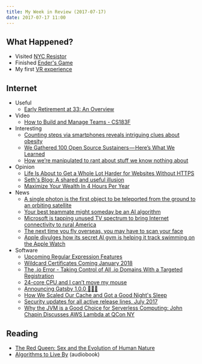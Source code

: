 ```yaml
---
title: My Week in Review (2017-07-17)
date: 2017-07-17 11:00
---
```


## What Happened?

- Visited [NYC Resistor](https://foursquare.com/v/nyc-resistor/48957adcf964a5206b511fe3)
- Finished [Ender's Game](https://www.goodreads.com/book/show/375802.Ender_s_Game)
- My first [VR experience](https://foursquare.com/v/novo-reality/59199c8aa22db716fdcd09f7)

## Internet

- Useful
  - [Early Retirement at 33: An Overview](http://rootofgood.com/early-retirement-at-33-an-overview/)
- Video
  - [How to Build and Manage Teams - CS183F](https://www.youtube.com/watch?v=alqHBCkSN8I)
- Interesting
  - [Counting steps via smartphones reveals intriguing clues about obesity](http://news.stanford.edu/2017/07/10/stanford-researchers-find-intriguing-clues-obesity-counting-steps-via-smartphones/)
  - [We Gathered 100 Open Source Sustainers — Here’s What We Learned](https://medium.com/open-collective/we-gathered-100-open-source-sustainers-c24f571447a4)
  - [How we’re manipulated to rant about stuff we know nothing about](https://www.iwillteachyoutoberich.com/blog/rant-know-nothing/)
- Opinion
  - [Life Is About to Get a Whole Lot Harder for Websites Without HTTPS](https://www.troyhunt.com/life-is-about-to-get-harder-for-websites-without-https/)
  - [Seth's Blog: A shared and useful illusion](http://sethgodin.typepad.com/seths_blog/2017/07/a-shared-and-useful-illusion.html)
  - [Maximize Your Wealth In 4 Hours Per Year](https://www.youneedabudget.com/maximize-your-wealth-in-4-hours-per-year/)
- News
  - [A single photon is the first object to be teleported from the ground to an orbiting satellite](https://www.technologyreview.com/s/608252/first-object-teleported-from-earth-to-orbit/)
  - [Your best teammate might someday be an AI algorithm](https://www.technologyreview.com/s/608253/your-best-teammate-might-someday-be-an-algorithm/)
  - [Microsoft is tapping unused TV spectrum to bring Internet connectivity to rural America](https://www.technologyreview.com/s/608260/microsofts-bid-to-connect-rural-america-send-out-internet-in-between-tv-signals/)
  - [The next time you fly overseas, you may have to scan your face](https://www.technologyreview.com/s/608255/if-you-get-your-face-scanned-the-next-time-you-fly-heres-what-you-should-know/)
  - [Apple divulges how its secret AI gym is helping it track swimming on the Apple Watch](https://www.technologyreview.com/s/608250/how-apples-ai-secretive-gym-is-shaping-its-activity-tracking-algorithms/)
- Software
  - [Upcoming Regular Expression Features](https://developers.google.com/web/updates/2017/07/upcoming-regexp-features)
  - [Wildcard Certificates Coming January 2018](https://letsencrypt.org//2017/07/06/wildcard-certificates-coming-jan-2018.html)
  - [The .io Error - Taking Control of All .io Domains With a Targeted Registration](https://thehackerblog.com/the-io-error-taking-control-of-all-io-domains-with-a-targeted-registration/index.html)
  - [24-core CPU and I can’t move my mouse](https://randomascii.wordpress.com/2017/07/09/24-core-cpu-and-i-cant-move-my-mouse/)
  - [Announcing Gatsby 1.0.0 🎉🎉🎉](https://www.gatsbyjs.org/blog/gatsby-v1/)
  - [How We Scaled Our Cache and Got a Good Night's Sleep](http://engineering.grab.com/how-we-scaled-our-cache-and-got-a-good-nights-sleep)
  - [Security updates for all active release lines, July 2017](https://nodejs.org/en/blog/vulnerability/july-2017-security-releases/)
  - [Why the JVM is a Good Choice for Serverless Computing: John Chapin Discusses AWS Lambda at QCon NY](https://www.infoq.com/news/2017/06/fearless-aws-lambda)

## Reading

- [The Red Queen: Sex and the Evolution of Human Nature](https://www.goodreads.com/book/show/16176.The_Red_Queen)
- [Algorithms to Live By](https://www.goodreads.com/book/show/25666050-algorithms-to-live-by) (audiobook)
